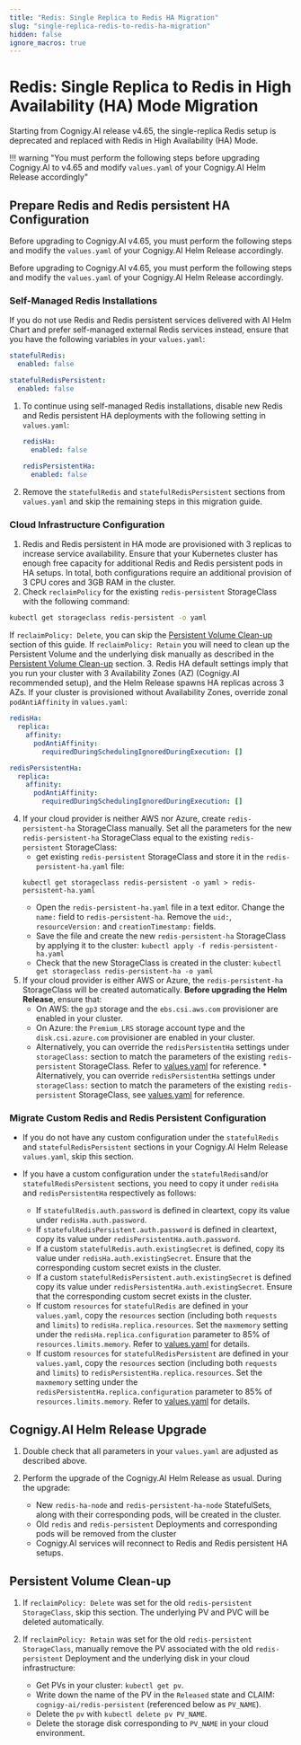```yaml
---
title: "Redis: Single Replica to Redis HA Migration"
slug: "single-replica-redis-to-redis-ha-migration"
hidden: false
ignore_macros: true
---
```

# Redis: Single Replica to Redis in High Availability (HA) Mode Migration

Starting from Cognigy.AI release v4.65, the single-replica Redis setup is deprecated and replaced with Redis in High Availability (HA) Mode.

!!! warning "You must perform the following steps before upgrading Cognigy.AI to v4.65 and modify `values.yaml` of your Cognigy.AI Helm Release accordingly"

## Prepare Redis and Redis persistent HA Configuration 

Before upgrading to Cognigy.AI v4.65, you must perform the following steps and modify the `values.yaml` of your Cognigy.AI Helm Release accordingly.

Before upgrading to Cognigy.AI v4.65, you must perform the following steps and modify the `values.yaml` of your Cognigy.AI Helm Release accordingly.

### Self-Managed Redis Installations

If you do not use Redis and Redis persistent services delivered with AI Helm Chart and prefer self-managed external Redis services instead, ensure that you have the following variables in your `values.yaml`:
```yaml
statefulRedis:
  enabled: false

statefulRedisPersistent:
  enabled: false
```
1. To continue using self-managed Redis installations, disable new Redis and Redis persistent HA deployments with the following setting in `values.yaml`:
   ```yaml
   redisHa:
     enabled: false
     
   redisPersistentHa:
     enabled: false
   ```
2. Remove the `statefulRedis` and `statefulRedisPersistent` sections from `values.yaml` and skip the remaining steps in this migration guide.

### Cloud Infrastructure Configuration 

1. Redis and Redis persistent in HA mode are provisioned with 3 replicas to increase service availability. Ensure that your Kubernetes cluster has enough free capacity for additional Redis and Redis persistent pods in HA setups. In total, both configurations require an additional provision of 3 CPU cores and 3GB RAM in the cluster.
2. Check `reclaimPolicy` for the existing `redis-persistent` StorageClass with the following command:
```bash
kubectl get storageclass redis-persistent -o yaml
```
If `reclaimPolicy: Delete`, you can skip the [Persistent Volume Clean-up](#persistent-volume-clean-up) section of this guide. If `reclaimPolicy: Retain` you will need to clean up the Persistent Volume and the underlying disk manually as described in the [Persistent Volume Clean-up](#persistent-volume-clean-up) section.
3. Redis HA default settings imply that you run your cluster with 3 Availability Zones (AZ) (Cognigy.AI recommended setup), and
the Helm Release spawns HA replicas across 3 AZs. If your cluster is provisioned without Availability Zones, override zonal `podAntiAffinity` in `values.yaml`:
```yaml
redisHa:
  replica:
    affinity:
      podAntiAffinity:
        requiredDuringSchedulingIgnoredDuringExecution: []

redisPersistentHa:
  replica:
    affinity:
      podAntiAffinity:
        requiredDuringSchedulingIgnoredDuringExecution: []
```
4. If your cloud provider is neither AWS nor Azure, create `redis-persistent-ha` StorageClass manually. Set all
the parameters for the new `redis-persistent-ha` StorageClass equal to the existing `redis-persistent` StorageClass: 
    * get existing `redis-persistent` StorageClass and store it in the `redis-persistent-ha.yaml` file:
    ```shell
    kubectl get storageclass redis-persistent -o yaml > redis-persistent-ha.yaml
    ```
    * Open the `redis-persistent-ha.yaml` file in a text editor. Change the `name:` field to `redis-persistent-ha`. Remove the `uid:`, `resourceVersion:` and `creationTimestamp:` fields.
    * Save the file and create the new `redis-persistent-ha` StorageClass by applying it to the cluster: `kubectl apply -f redis-persistent-ha.yaml` 
    * Check that the new StorageClass is created in the cluster: `kubectl get storageclass redis-persistent-ha -o yaml`
5. If your cloud provider is either AWS or Azure, the `redis-persistent-ha` StorageClass will be created automatically. **Before upgrading the Helm Release**, ensure that: 
     * On AWS: the `gp3` storage and the `ebs.csi.aws.com` provisioner are enabled in your cluster.
     * On Azure:  the `Premium_LRS` storage account type and the  `disk.csi.azure.com` provisioner are enabled in your cluster.
     * Alternatively, you can override the `redisPersistentHa` settings under `storageClass:` section to match the parameters of the existing `redis-persistent` StorageClass. Refer to [values.yaml](https://github.com/Cognigy/cognigy-ai-helm-chart/blob/main/values.yaml) for reference.     * Alternatively, you can override `redisPersistentHa` settings under `storageClass:` section to match the parameters of the existing `redis-persistent` StorageClass, see [values.yaml](https://github.com/Cognigy/cognigy-ai-helm-chart/blob/main/values.yaml) for reference.

### Migrate Custom Redis and Redis Persistent Configuration 

- If you do not have any custom configuration under the `statefulRedis` and `statefulRedisPersistent` sections in your Cognigy.AI Helm Release `values.yaml`, skip this section. 
- If you have a custom configuration under the `statefulRedis`and/or `statefulRedisPersistent` sections, you need to copy it under `redisHa`
and `redisPersistentHa` respectively as follows:

    * If `statefulRedis.auth.password` is defined in cleartext, copy its value under `redisHa.auth.password`.
    * If `statefulRedisPersistent.auth.password` is defined in cleartext, copy its value under `redisPersistentHa.auth.password`.
    * If a custom `statefulRedis.auth.existingSecret` is defined, copy its value under `redisHa.auth.existingSecret`. Ensure that the corresponding custom secret exists in the cluster.
    * If a custom `statefulRedisPersistent.auth.existingSecret` is defined copy its value under `redisPersistentHa.auth.existingSecret`. Ensure that the corresponding custom secret exists in the cluster.
    * If custom `resources` for `statefulRedis` are defined in your `values.yaml`, copy the `resources` section (including both `requests` and `limits`) to  `redisHa.replica.resources`. Set the `maxmemory` setting under the `redisHa.replica.configuration` parameter to 85% of  `resources.limits.memory`.  Refer to [values.yaml](https://github.com/Cognigy/cognigy-ai-helm-chart/blob/main/values.yaml) for details. 
    * If custom `resources` for `statefulRedisPersistent` are defined in your `values.yaml`, copy the `resources` section (including both `requests` and `limits`) to `redisPersistentHa.replica.resources`. Set the `maxmemory` setting under the `redisPersistentHa.replica.configuration` parameter to 85% of `resources.limits.memory`. Refer to [values.yaml](https://github.com/Cognigy/cognigy-ai-helm-chart/blob/main/values.yaml) for details.

## Cognigy.AI Helm Release Upgrade

1. Double check that all parameters in your `values.yaml` are adjusted as described above.
2. Perform the upgrade of the Cognigy.AI Helm Release as usual. During the upgrade:

    * New `redis-ha-node` and `redis-persistent-ha-node` StatefulSets, along with their corresponding pods, will be created in the cluster.
    * Old `redis` and `redis-persistent` Deployments and corresponding pods will be removed from the cluster
    * Cognigy.AI services will reconnect to Redis and Redis persistent HA setups.

## Persistent Volume Clean-up
1. If `reclaimPolicy: Delete` was set for the old `redis-persistent` `StorageClass`, skip this section. The underlying PV and PVC will be deleted automatically.
2. If `reclaimPolicy: Retain` was set for the old `redis-persistent` `StorageClass`, manually remove the PV associated with the old  `redis-persistent` Deployment and the underlying disk in your cloud infrastructure:

    * Get PVs in your cluster: `kubectl get pv`.
    * Write down the name of the PV in the `Released` state and CLAIM: `cognigy-ai/redis-persistent` (referenced below as `PV_NAME`).
    * Delete the `pv` with `kubectl delete pv PV_NAME`.
    * Delete the storage disk corresponding to `PV_NAME` in your cloud environment.
